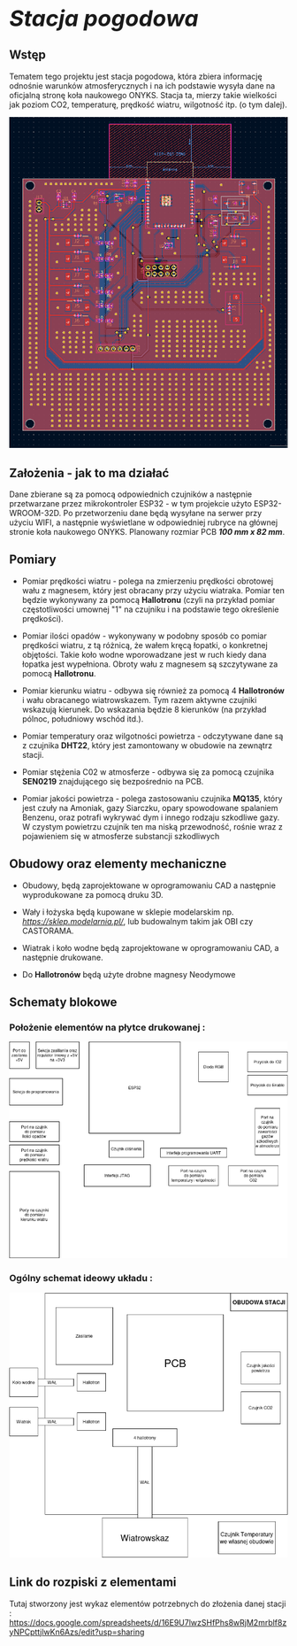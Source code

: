 <span style="font-weight:700;font-size:40px; font-style: italic;">
    Stacja pogodowa
</span>


## Wstęp
Tematem tego projektu jest stacja pogodowa, która zbiera informację odnośnie warunków atmosferycznych i na ich podstawie wysyła dane na oficjalną stronę koła naukowego ONYKS. Stacja ta, mierzy takie wielkości jak poziom CO2, temperaturę, prędkość wiatru, wilgotność itp. (o tym dalej).

<img title="a title" alt="Alt text" src="img/PCBDimensions2.png">

## Założenia - jak to ma działać
Dane zbierane są za pomocą odpowiednich czujników a następnie przetwarzane przez mikrokontroler ESP32 - w tym projekcie użyto ESP32-WROOM-32D. Po przetworzeniu dane będą wysyłane na serwer przy użyciu WIFI, a następnie wyświetlane w odpowiedniej rubryce na głównej stronie koła naukowego ONYKS. Planowany rozmiar PCB ***100 mm x 82 mm***.

## Pomiary 

- Pomiar prędkości wiatru - polega na zmierzeniu prędkości obrotowej wału z magnesem, który jest obracany przy użyciu wiatraka. Pomiar ten będzie wykonywany za pomocą **Hallotronu** (czyli na przykład pomiar częstotliwości umownej "1" na czujniku i na podstawie tego określenie prędkości).

- Pomiar ilości opadów - wykonywany w podobny sposób co pomiar prędkości wiatru, z tą różnicą, że wałem kręcą łopatki, o konkretnej objętości. Takie koło wodne wporowadzane jest w ruch kiedy dana łopatka jest wypełniona. Obroty wału z magnesem są szczytywane za pomocą **Hallotronu**. 

- Pomiar kierunku wiatru - odbywa się również za pomocą 4 **Hallotronów** i wału obracanego wiatrowskazem. Tym razem aktywne czujniki wskazują kierunek. Do wskazania będzie 8 kierunków (na przykład pólnoc, południowy wschód itd.).

- Pomiar temperatury oraz wilgotności powietrza - odczytywane dane są z czujnika **DHT22**, który jest zamontowany w obudowie na zewnątrz stacji.

- Pomiar stężenia C02 w atmosferze - odbywa się za pomocą czujnika **SEN0219** znajdującego się bezpośrednio na PCB.

- Pomiar jakości powietrza - polega zastosowaniu czujnika **MQ135**, który jest czuły na Amoniak, gazy Siarczku, opary spowodowane spalaniem Benzenu, oraz potrafi wykrywać dym i innego rodzaju szkodliwe gazy. W czystym powietrzu czujnik ten ma niską przewodność, rośnie wraz z pojawieniem się w atmosferze substancji szkodliwych

## Obudowy oraz elementy mechaniczne

- Obudowy, będą zaprojektowane w oprogramowaniu CAD a następnie wyprodukowane za pomocą druku 3D. 

- Wały i łożyska będą kupowane w sklepie modelarskim np. *https://sklep.modelarnia.pl/*, lub budowalnym takim jak OBI czy CASTORAMA.

- Wiatrak i koło wodne będą zaprojektowane w oprogramowaniu CAD, a następnie drukowane.

- Do **Hallotronów** będą użyte drobne magnesy Neodymowe

## Schematy blokowe

###  Położenie elementów na płytce drukowanej :
<img title="a title" alt="Alt text" src="img/SchematBlokowyLight.png">

###  Ogólny schemat ideowy układu :
<img title="a title" alt="Alt text" src="img/SchematIdeowyObudowa.png">

## Link do rozpiski z elementami
Tutaj stworzony jest wykaz elementów potrzebnych do złożenia danej stacji : 
https://docs.google.com/spreadsheets/d/16E9U7lwzSHfPhs8wRjM2mrblf8zyNPCpttjlwKn6Azs/edit?usp=sharing

